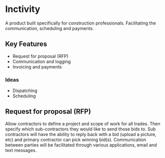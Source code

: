# Inctivity

A product built specifically for construction professionals. Facilitating the
communication, scheduling and payments.

## Key Features

* Request for proposal (RFP)
* Communication and logging
* Invoicing and payments

### Ideas

* Dispatching
* Scheduling


## Request for proposal (RFP)

Allow contractors to define a project and scope of work for all trades. Then specify which sub-contractors they would like to send those bids to. Sub contractors will have the ability to reply back with a bid (upload a picture, etc) and primary contractor can pick winning bid(s). Communication between parties will be facilitated through various applications, email and text messages. 